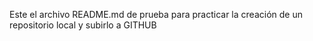 Este el archivo README.md de prueba para practicar la creación de un repositorio local y subirlo a GITHUB
